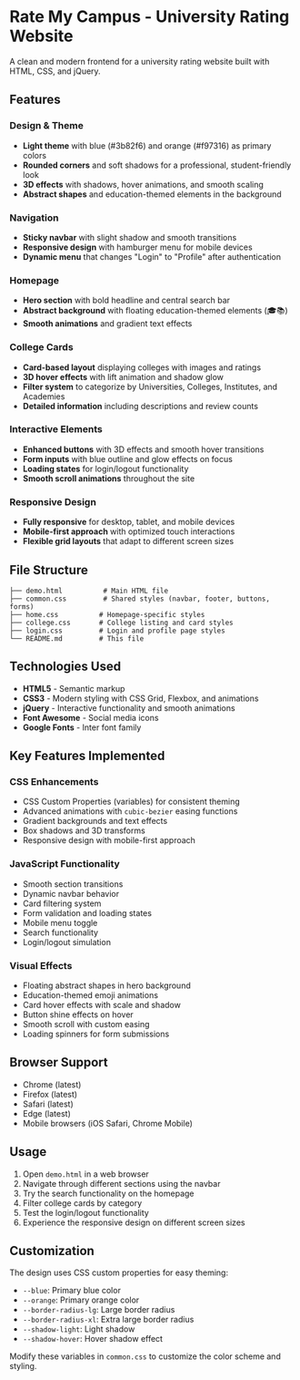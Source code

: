 # Rate My Campus - University Rating Website

A clean and modern frontend for a university rating website built with HTML, CSS, and jQuery.

## Features

### Design & Theme
- **Light theme** with blue (#3b82f6) and orange (#f97316) as primary colors
- **Rounded corners** and soft shadows for a professional, student-friendly look
- **3D effects** with shadows, hover animations, and smooth scaling
- **Abstract shapes** and education-themed elements in the background

### Navigation
- **Sticky navbar** with slight shadow and smooth transitions
- **Responsive design** with hamburger menu for mobile devices
- **Dynamic menu** that changes "Login" to "Profile" after authentication

### Homepage
- **Hero section** with bold headline and central search bar
- **Abstract background** with floating education-themed elements (🎓📚)
- **Smooth animations** and gradient text effects

### College Cards
- **Card-based layout** displaying colleges with images and ratings
- **3D hover effects** with lift animation and shadow glow
- **Filter system** to categorize by Universities, Colleges, Institutes, and Academies
- **Detailed information** including descriptions and review counts

### Interactive Elements
- **Enhanced buttons** with 3D effects and smooth hover transitions
- **Form inputs** with blue outline and glow effects on focus
- **Loading states** for login/logout functionality
- **Smooth scroll animations** throughout the site

### Responsive Design
- **Fully responsive** for desktop, tablet, and mobile devices
- **Mobile-first approach** with optimized touch interactions
- **Flexible grid layouts** that adapt to different screen sizes

## File Structure

```
├── demo.html          # Main HTML file
├── common.css         # Shared styles (navbar, footer, buttons, forms)
├── home.css          # Homepage-specific styles
├── college.css       # College listing and card styles
├── login.css         # Login and profile page styles
└── README.md         # This file
```

## Technologies Used

- **HTML5** - Semantic markup
- **CSS3** - Modern styling with CSS Grid, Flexbox, and animations
- **jQuery** - Interactive functionality and smooth animations
- **Font Awesome** - Social media icons
- **Google Fonts** - Inter font family

## Key Features Implemented

### CSS Enhancements
- CSS Custom Properties (variables) for consistent theming
- Advanced animations with `cubic-bezier` easing functions
- Gradient backgrounds and text effects
- Box shadows and 3D transforms
- Responsive design with mobile-first approach

### JavaScript Functionality
- Smooth section transitions
- Dynamic navbar behavior
- Card filtering system
- Form validation and loading states
- Mobile menu toggle
- Search functionality
- Login/logout simulation

### Visual Effects
- Floating abstract shapes in hero background
- Education-themed emoji animations
- Card hover effects with scale and shadow
- Button shine effects on hover
- Smooth scroll with custom easing
- Loading spinners for form submissions

## Browser Support

- Chrome (latest)
- Firefox (latest)
- Safari (latest)
- Edge (latest)
- Mobile browsers (iOS Safari, Chrome Mobile)

## Usage

1. Open `demo.html` in a web browser
2. Navigate through different sections using the navbar
3. Try the search functionality on the homepage
4. Filter college cards by category
5. Test the login/logout functionality
6. Experience the responsive design on different screen sizes

## Customization

The design uses CSS custom properties for easy theming:
- `--blue`: Primary blue color
- `--orange`: Primary orange color
- `--border-radius-lg`: Large border radius
- `--border-radius-xl`: Extra large border radius
- `--shadow-light`: Light shadow
- `--shadow-hover`: Hover shadow effect

Modify these variables in `common.css` to customize the color scheme and styling.
